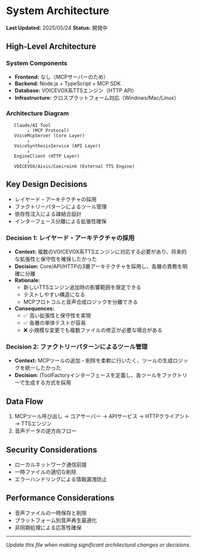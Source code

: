 # System Architecture

**Last Updated:** 2025/05/24
**Status:** 開発中

## High-Level Architecture

<!-- Overall system design and major components -->

### System Components

- **Frontend:** なし（MCPサーバーのため）
- **Backend:** Node.js + TypeScript + MCP SDK
- **Database:** VOICEVOX系TTSエンジン（HTTP API）
- **Infrastructure:** クロスプラットフォーム対応（Windows/Mac/Linux）

### Architecture Diagram

```
   Claude/AI Tool
        ↓ (MCP Protocol)
   VoiceMcpServer (Core Layer)
        ↓
   VoiceSynthesisService (API Layer)
        ↓
   EngineClient (HTTP Layer)
        ↓
   VOICEVOX/Aivis/Coeiroink (External TTS Engine)
```

## Key Design Decisions

- レイヤード・アーキテクチャの採用
- ファクトリーパターンによるツール管理
- 依存性注入による疎結合設計
- インターフェース分離による拡張性確保

### Decision 1: レイヤード・アーキテクチャの採用

- **Context:** 複数のVOICEVOX系TTSエンジンに対応する必要があり、将来的な拡張性と保守性を確保したかった
- **Decision:** Core/API/HTTPの3層アーキテクチャを採用し、各層の責務を明確に分離
- **Rationale:**
  - 新しいTTSエンジン追加時の影響範囲を限定できる
  - テストしやすい構造になる
  - MCPプロトコルと音声合成ロジックを分離できる
- **Consequences:**
  - ✅ 高い拡張性と保守性を実現
  - ✅ 各層の単体テストが容易
  - ❌ 小規模な変更でも複数ファイルの修正が必要な場合がある

### Decision 2: ファクトリーパターンによるツール管理

- **Context:** MCPツールの追加・削除を柔軟に行いたく、ツールの生成ロジックを統一したかった
- **Decision:** IToolFactoryインターフェースを定義し、各ツールをファクトリーで生成する方式を採用

## Data Flow

1. MCPツール呼び出し → コアサーバー → APIサービス → HTTPクライアント → TTSエンジン
2. 音声データの逆方向フロー

## Security Considerations

- ローカルネットワーク通信前提
- 一時ファイルの適切な削除
- エラーハンドリングによる情報漏洩防止

## Performance Considerations

- 音声ファイルの一時保存と削除
- プラットフォーム別音声再生最適化
- 非同期処理による応答性確保

---

_Update this file when making significant architectural changes or decisions._
